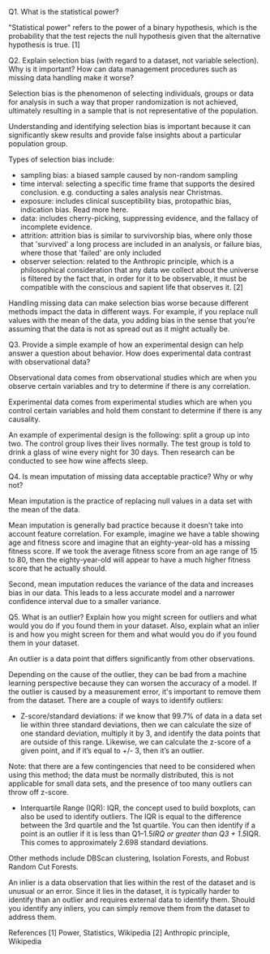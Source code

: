 Q1. What is the statistical power?

"Statistical power" refers to the power of a binary hypothesis, which is the probability that the test rejects the null hypothesis given that the alternative hypothesis is true. [1]


Q2. Explain selection bias (with regard to a dataset, not variable selection). Why is it important? How can data management procedures such as missing data handling make it worse?

Selection bias is the phenomenon of selecting individuals, groups or data for analysis in such a way that proper randomization is not achieved, ultimately resulting in a sample that is not representative of the population.

Understanding and identifying selection bias is important because it can significantly skew results and provide false insights about a particular population group.

Types of selection bias include:
* sampling bias: a biased sample caused by non-random sampling
* time interval: selecting a specific time frame that supports the desired conclusion. e.g. conducting a sales analysis near Christmas.
* exposure: includes clinical susceptibility bias, protopathic bias, indication bias. Read more here.
* data: includes cherry-picking, suppressing evidence, and the fallacy of incomplete evidence.
* attrition: attrition bias is similar to survivorship bias, where only those that 'survived' a long process are included in an analysis, or failure bias, where those that 'failed' are only included
* observer selection: related to the Anthropic principle, which is a philosophical consideration that any data we collect about the universe is filtered by the fact that, in order for it to be observable, it must be compatible with the conscious and sapient life that observes it. [2]

Handling missing data can make selection bias worse because different methods impact the data in different ways. For example, if you replace null values with the mean of the data, you adding bias in the sense that you’re assuming that the data is not as spread out as it might actually be.

Q3. Provide a simple example of how an experimental design can help answer a question about behavior. How does experimental data contrast with observational data?

Observational data comes from observational studies which are when you observe certain variables and try to determine if there is any correlation.

Experimental data comes from experimental studies which are when you control certain variables and hold them constant to determine if there is any causality.

An example of experimental design is the following: split a group up into two. The control group lives their lives normally. The test group is told to drink a glass of wine every night for 30 days. Then research can be conducted to see how wine affects sleep.

Q4. Is mean imputation of missing data acceptable practice? Why or why not?

Mean imputation is the practice of replacing null values in a data set with the mean of the data.

Mean imputation is generally bad practice because it doesn’t take into account feature correlation. For example, imagine we have a table showing age and fitness score and imagine that an eighty-year-old has a missing fitness score. If we took the average fitness score from an age range of 15 to 80, then the eighty-year-old will appear to have a much higher fitness score that he actually should.

Second, mean imputation reduces the variance of the data and increases bias in our data. This leads to a less accurate model and a narrower confidence interval due to a smaller variance.


Q5. What is an outlier? Explain how you might screen for outliers and what would you do if you found them in your dataset. Also, explain what an inlier is and how you might screen for them and what would you do if you found them in your dataset.

An outlier is a data point that differs significantly from other observations.

Depending on the cause of the outlier, they can be bad from a machine learning perspective because they can worsen the accuracy of a model. If the outlier is caused by a measurement error, it's important to remove them from the dataset. There are a couple of ways to identify outliers:

* Z-score/standard deviations: if we know that 99.7% of data in a data set lie within three standard deviations, then we can calculate the size of one standard deviation, multiply it by 3, and identify the data points that are outside of this range. Likewise, we can calculate the z-score of a given point, and if it’s equal to +/- 3, then it’s an outlier.

Note: that there are a few contingencies that need to be considered when using this method; the data must be normally distributed, this is not applicable for small data sets, and the presence of too many outliers can throw off z-score.

* Interquartile Range (IQR): IQR, the concept used to build boxplots, can also be used to identify outliers. The IQR is equal to the difference between the 3rd quartile and the 1st quartile. You can then identify if a point is an outlier if it is less than Q1–1.5*IRQ or greater than Q3 + 1.5*IQR. This comes to approximately 2.698 standard deviations.

Other methods include DBScan clustering, Isolation Forests, and Robust Random Cut Forests.

An inlier is a data observation that lies within the rest of the dataset and is unusual or an error. Since it lies in the dataset, it is typically harder to identify than an outlier and requires external data to identify them. Should you identify any inliers, you can simply remove them from the dataset to address them.


References
[1] Power, Statistics, Wikipedia
[2] Anthropic principle, Wikipedia